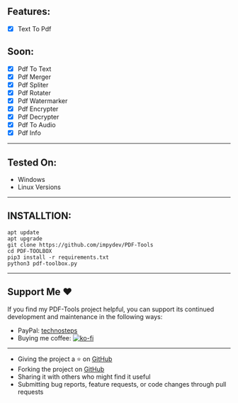## Features:
- [X] Text To Pdf

## Soon:
- [X] Pdf To Text
- [X] Pdf Merger
- [X] Pdf Spliter
- [X] Pdf Rotater
- [X] Pdf Watermarker
- [X] Pdf Encrypter
- [X] Pdf Decrypter
- [X] Pdf To Audio
- [X] Pdf Info
---

## Tested On: 

* Windows
* Linux Versions

---

## INSTALLTION:

``` 
apt update
apt upgrade
git clone https://github.com/impydev/PDF-Tools
cd PDF-TOOLBOX
pip3 install -r requirements.txt
python3 pdf-toolbox.py
```

---

## Support Me ❤️

If you find my PDF-Tools project helpful, you can support its continued development and maintenance in the following ways:

- PayPal: [technosteps](https://www.paypal.com/paypalme/technosteps)
- Buying me coffee: [![ko-fi](https://www.ko-fi.com/img/githubbutton_sm.svg)](https://ko-fi.com/impydev)

---

- Giving the project a ⭐️ on [GitHub](https://github.com/im-py-dev/PDF-Tools)
- Forking the project on [GitHub](https://github.com/im-py-dev/PDF-Tools)
- Sharing it with others who might find it useful
- Submitting bug reports, feature requests, or code changes through pull requests
